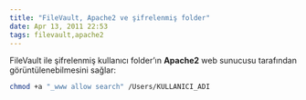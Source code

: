 ```yaml
---
title: "FileVault, Apache2 ve şifrelenmiş folder"
date: Apr 13, 2011 22:53
tags: filevault,apache2
---
```


FileVault ile şifrelenmiş kullanıcı folder’ın **Apache2** web sunucusu 
tarafından görüntülenebilmesini sağlar:

```bash
chmod +a "_www allow search" /Users/KULLANICI_ADI
```